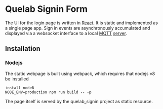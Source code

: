 # Quelab Signin Form
The UI for the login page is written in [React](https://reactjs.org/). It is
static and implemented as a single page app.
Sign in events are asynchronously accumulated and displayed via a websocket interface to a
local [MQTT](http://mqtt.org) [server](https://mosquitto.org).

## Installation
### Nodejs
The static webpage is built using webpack, which requires that nodejs v8 be installed
```
install node8
NODE_ENV=production npm run build -- -p
```
The page itself is served by the quelab_signin project as static resource.